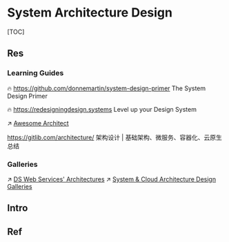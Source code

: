 # System Architecture Design

[TOC]



## Res
### Learning Guides
🔥 https://github.com/donnemartin/system-design-primer
The System Design Primer

🔥 https://redesigningdesign.systems
Level up your Design System

↗ [Awesome Architect](../🔑%20CS_Core/🧰%20Generic%20Tools%20&%20Projects/🕶️%20Awesome%20List/Awesome%20SE/Awesome%20Architect.md)

https://gitlib.com/architecture/
架构设计 | 基础架构、微服务、容器化、云原生总结


### Galleries
↗ [DS Web Services' Architectures](../🔑%20CS_Core/🍕%20Database%20System/🪐%20Web%20&%20DBMS/DS%20Web%20Services'%20Architectures.md)
↗ [System & Cloud Architecture Design Galleries](../Software%20Engineering/🏇%20Galleries/System%20&%20Cloud%20Architecture%20Design%20Galleries/System%20&%20Cloud%20Architecture%20Design%20Galleries.md)



## Intro



## Ref
